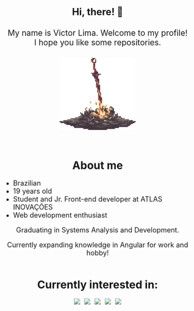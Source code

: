 <!-- Intro -->
<div id="intro">
      <h1 align="center" style="margin-top: 1.5em; font-size: 25px; font-weight: bolder;">
            Hi, there! 👋
      </h1>
      <div style="margin-top: 2em;">
            <p align="center" style="font-size: 1.5em;">
                  My name is Victor Lima. Welcome to my profile!<br>I hope you like some repositories.
            </p>
            <p align="center" style="margin-top: 2em;">
                  <img width=200px src="src/gif/bonfire.gif">
            </p>
      </div>
      <br>
</div>

<!-- About me -->
<div id="about-me">
      <h1 align="center" style="margin-top: 1.5em; font-weight: bolder;">
            About me
      </h1>
      <ul style="font-size: 18px;">
            <li>Brazilian</li>
            <li>19 years old</li>
            <li>Student and Jr. Front-end developer at ATLAS INOVAÇÕES</li>
            <li>Web development enthusiast</li>
      </ul>
      <p align="center"  style="font-size: 18px">
            Graduating in Systems Analysis and Development.
      </p>
      <p align="center"  style="font-size: 18px">
            Currently expanding knowledge in Angular for work and hobby!
      </p>
</div>

<!-- Interests -->
<div id="interests">
      <h1 align="center" style="margin-top: 2em; font-weight: bolder;">
            Currently interested in:
      </h1>
      <div id="list">
            <p align="center">
                  <img style="margin-right: 0.5em" src="https://img.shields.io/badge/angular%20-%23DD0031.svg?&style=for-the-badge&logo=angular&logoColor=white"/>
                  <img style="margin-right: 0.5em;" src="https://img.shields.io/badge/typescript%20-%23007ACC.svg?&style=for-the-badge&logo=typescript&logoColor=white"/>
                  <img style="margin-right: 0.5em;" src="https://img.shields.io/badge/bootstrap%20-%23563D7C.svg?&style=for-the-badge&logo=bootstrap&logoColor=white"/>
                  <img style="margin-right: 0.5em;" src="https://img.shields.io/badge/tailwindcss%20-%2338B2AC.svg?&style=for-the-badge&logo=tailwind-css&logoColor=white"/>
                  <img src="https://img.shields.io/badge/SASS%20-hotpink.svg?&style=for-the-badge&logo=SASS&logoColor=white"/>
            </p>
      </div>
      <br>
</div>
